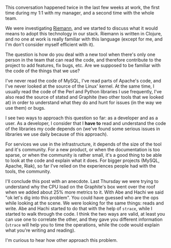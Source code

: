 This conversation happened twice in the last few weeks at work, the first time during my 1:1 with my manager, and a second time with the whole team.

We were investigating [Riemann](http://riemann.io/), and we started to discuss what it would means to adopt this technology in our stack. Riemann is written in Clojure, and no one at work is really familiar with this language (except for me, and I'm don't consider myself efficient with it).

The question is how do you deal with a new tool when there's only one person in the team that can read the code, and therefore contribute to the project to add features, fix bugs, etc. Are we supposed to be familiar with the code of the things that we use?

I've never read the code of MySQL, I've read parts of Apache's code, and I've never looked at the source of the Linux' kernel. At the same time, I usually read the code of the Perl and Python libraries I use frequently, I've also read the source of statsd and Graphite (two other tools that we looked at) in order to understand what they do and hunt for issues (in the way we use them) or bugs.

I see two ways to approach this question so far: as a developer and as a user. As a developer, I consider that I **have to** read and understand the code of the libraries my code depends on (we've found some serious issues in libraries we use daily because of this approach).

For services we use in the infrastructure, it depends of the size of the tool and it's community. For a new product, or when the documentation is too sparse, or when the community is rather small, it's a good thing to be able to look at the code and explain what it does. For bigger projects (MySQL, Apache, Riak), so far I've relied on the experiences people had with the tools, the community.

I'll conclude this post with an anecdote. Last Thursday we were trying to understand why the CPU load on the Graphite's box went over the roof when we added about 25% more metrics to it. With Abe and Hachi we said "ok let's dig into this problem". You could have guessed who are the ops while looking at the scene. We were looking for the same things: reads and write. Abe and Hachi started to do that with the help of `strace`, while I started to walk through the code. I think the two ways are valid, at least you can use one to correlate the other, and they gave you different information (`strace` will help you to time the operations, while the code would explain what you're writing and reading).

I'm curious to hear how other approach this problem.
